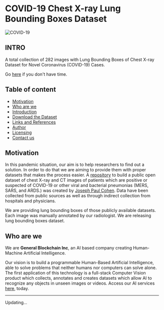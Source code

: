 # COVID-19 Chest X-ray Lung Bounding Boxes Dataset

![COVID-19](https://user-images.githubusercontent.com/33668152/86773287-4cc76a80-c077-11ea-9b58-d4452e0ced2f.png)

## INTRO

<!--
<img src="https://user-images.githubusercontent.com/33668152/86773453-7ed8cc80-c077-11ea-975a-b917800389a4.png" alt="X-ray" align="right" width="300" />
-->

A total collection of 282 images with Lung Bounding Boxes of Chest X-ray Dataset for Novel Coronavirus (COVID-19) Cases.

Go [here](#download-the-dataset) if you don't have time.

## Table of content

- [Motivation](#motivation)
- [Who are we](#who-are-we)
- [Introduction](#introduction)
- [Download the Dataset](#download-the-dataset)
- [Links and References](#links-and-references)
- [Author](#author)
- [Licensing](#licensing)
- [Contact us](#contact-us)

## Motivation

In this pandemic situation, our aim is to help researchers to find out a solution. In order to do that we are aiming to provide them with proper datasets that makes the process easier. A [repository](https://github.com/ieee8023/covid-chestxray-dataset) to build a public open dataset of chest X-ray and CT images of patients which are positive or suspected of COVID-19 or other viral and bacterial pneumonias (MERS, SARS, and ARDS.) was created by [Joseph Paul Cohen](https://github.com/ieee8023). Data have been collected from public sources as well as through indirect collection from hospitals and physicians.

We are providing lung bounding boxes of those publicly available datasets. Each image was manually annotated by our radiologist. We are releasing lung bounding boxes dataset.

## Who are we

We are **General Blockchain Inc**, an AI based company creating Human-Machine Artificial Intelligence.

Our vision is to build a programmable Human-Based Artificial Intelligence, able to solve problems that neither humans nor computers can solve alone. The first application of this technology is a full-stack Computer Vision product which collects, annotates and creates datasets which allow AI to recognize any objects in unseen images or videos. Access our AI services [here](https://www.generalblockchain.com/), today.

<!--
## Introduction
-->



---

Updating...
